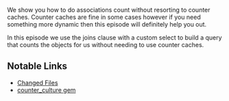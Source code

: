 We show you how to do associations count without resorting to counter caches. Counter caches are fine in some cases however if you need something more dynamic then this episode will definitely help you out.

In this episode we use the joins clause with a custom select to build a query that counts the objects for us without needing to use counter caches.

## Notable Links

+ [Changed Files](https://github.com/codemy/blogmenow/pull/5/files)
+ [counter_culture gem](https://github.com/magnusvk/counter_culture)
